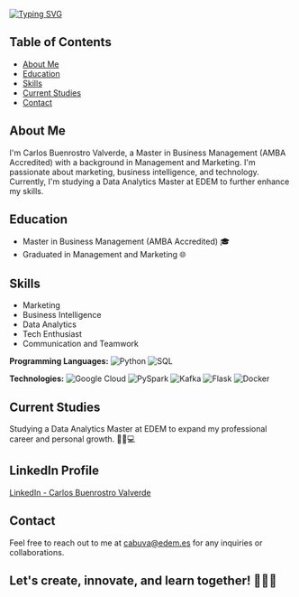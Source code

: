 [![Typing SVG](https://readme-typing-svg.herokuapp.com/?lines=Hello,+There!+👋;This+is+Carlos!&center=true&size=30)](https://git.io/typing-svg)

## Table of Contents

- [About Me](#about-me)
- [Education](#education)
- [Skills](#skills)
- [Current Studies](#current-studies)
- [Contact](#contact)

## About Me

I'm Carlos Buenrostro Valverde, a Master in Business Management (AMBA Accredited) with a background in Management and Marketing. I'm passionate about marketing, business intelligence, and technology. Currently, I'm studying a Data Analytics Master at EDEM to further enhance my skills.

## Education

- Master in Business Management (AMBA Accredited) 🎓
- Graduated in Management and Marketing 🌐 

## Skills

- Marketing
- Business Intelligence
- Data Analytics
- Tech Enthusiast
- Communication and Teamwork

**Programming Languages:**
![Python](https://img.shields.io/badge/Python-3776AB?style=flat&logo=python&logoColor=white)
![SQL](https://img.shields.io/badge/SQL-4479A1?style=flat&logo=sql&logoColor=white)

**Technologies:**
![Google Cloud](https://img.shields.io/badge/Google_Cloud-4285F4?style=flat&logo=google-cloud&logoColor=white)
![PySpark](https://img.shields.io/badge/PySpark-E25A1C?style=for-the-badge&logo=apache-spark&logoColor=white)
![Kafka](https://img.shields.io/badge/Kafka-231F20?style=for-the-badge&logo=apache-kafka&logoColor=white)
![Flask](https://img.shields.io/badge/Flask-000000?style=for-the-badge&logo=flask&logoColor=white)
![Docker](https://img.shields.io/badge/Docker-2496ED?style=for-the-badge&logo=docker&logoColor=white)


## Current Studies

Studying a Data Analytics Master at EDEM to expand my professional career and personal growth. 🧑‍🎓💻

## LinkedIn Profile

[LinkedIn - Carlos Buenrostro Valverde](www.linkedin.com/in/carlos-buenrostro-valverde)

## Contact

Feel free to reach out to me at [cabuva@edem.es](mailto:cabuva@edem.es) for any inquiries or collaborations.

Let's create, innovate, and learn together! 👨‍💻🚀
---
